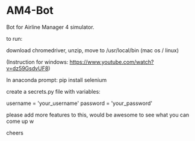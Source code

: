 # AM4-Bot
Bot for Airline Manager 4 simulator.

to run:

download chromedriver, unzip, move to /usr/local/bin (mac os / linux)

(Instruction for windows: https://www.youtube.com/watch?v=dz59GsdvUF8)

In anaconda prompt:
pip install selenium

create a secrets.py file with variables:


 username = 'your_username'
 password = 'your_password'
 
 
please add more features to this, would be awesome to see what you can come up w

cheers

